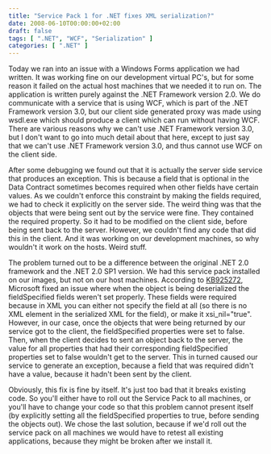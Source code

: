 ```yaml
---
title: "Service Pack 1 for .NET fixes XML serialization?"
date: 2008-06-10T00:00:00+02:00
draft: false
tags: [ ".NET", "WCF", "Serialization" ]
categories: [ ".NET" ]
---
```


Today we ran into an issue with a Windows Forms application we had written. It was working fine on our development virtual PC's, but for some reason it failed on the actual host machines that we needed it to run on. The application is written purely against the .NET Framework version 2.0\. We do communicate with a service that is using WCF, which is part of the .NET Framework version 3.0, but our client side generated proxy was made using wsdl.exe which should produce a client which can run without having WCF. There are various reasons why we can't use .NET Framework version 3.0, but I don't want to go into much detail about that here, except to just say that we can't use .NET Framework version 3.0, and thus cannot use WCF on the client side.

After some debugging we found out that it is actually the server side service that produces an exception. This is because a field that is optional in the Data Contract sometimes becomes required when other fields have certain values. As we couldn't enforce this constraint by making the fields required, we had to check it explicitly on the server side. The weird thing was that the objects that were being sent out by the service were fine. They contained the required property. So it had to be modified on the client side, before being sent back to the server. However, we couldn't find any code that did this in the client. And it was working on our development machines, so why wouldn't it work on the hosts. Weird stuff.

The problem turned out to be a difference between the original .NET 2.0 framework and the .NET 2.0 SP1 version. We had this service pack installed on our images, but not on our host machines. According to [KB925272](http://support.microsoft.com/kb/925272), Microsoft fixed an issue where when the object is being deserialized the fieldSpecified fields weren't set properly. These fields were required because in XML you can either not specify the field at all (so there is no XML element in the serialized XML for the field), or make it xsi_nil="true". However, in our case, once the objects that were being returned by our service got to the client, the fieldSpecified properties were set to false. Then, when the client decides to sent an object back to the server, the value for all properties that had their corresponding fieldSpecified properties set to false wouldn't get to the server. This in turned caused our service to generate an exception, because a field that was required didn't have a value, because it hadn't been sent by the client.

Obviously, this fix is fine by itself. It's just too bad that it breaks existing code. So you'll either have to roll out the Service Pack to all machines, or you'll have to change your code so that this problem cannot present itself (by explicitly setting all the fieldSpecified properties to true, before sending the objects out). We chose the last solution, because if we'd roll out the service pack on all machines we would have to retest all existing applications, because they might be broken after we install it.
